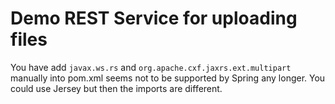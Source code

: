 # Demo REST Service for uploading files

You have add `javax.ws.rs` and `org.apache.cxf.jaxrs.ext.multipart` manually into pom.xml seems not to be supported by Spring any longer.
You could use Jersey but then the imports are different.